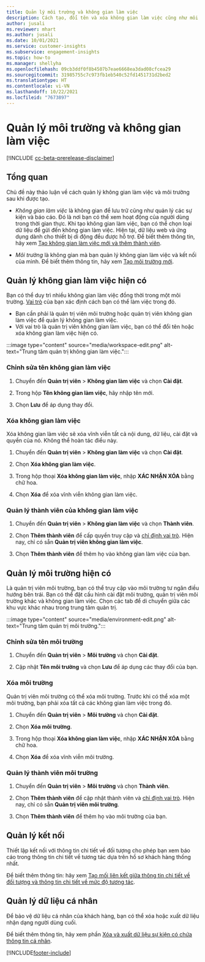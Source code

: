 ```yaml
---
title: Quản lý môi trường và không gian làm việc
description: Cách tạo, đổi tên và xóa không gian làm việc cũng như môi trường.
author: jusali
ms.reviewer: mhart
ms.author: jusali
ms.date: 10/01/2021
ms.service: customer-insights
ms.subservice: engagement-insights
ms.topic: how-to
ms.manager: shellyha
ms.openlocfilehash: 09cb3ddf0f8b4507b7eae6668ea3dad08cfcea29
ms.sourcegitcommit: 31985755c7c973fb1eb540c52fd1451731d2bed2
ms.translationtype: HT
ms.contentlocale: vi-VN
ms.lasthandoff: 10/22/2021
ms.locfileid: "7673897"
---
```

# <a name="manage-environments-and-workspaces"></a>Quản lý môi trường và không gian làm việc

[!INCLUDE [cc-beta-prerelease-disclaimer](includes/cc-beta-prerelease-disclaimer.md)]

## <a name="overview"></a>Tổng quan

Chủ đề này thảo luận về cách quản lý không gian làm việc và môi trường sau khi được tạo. 

- *Không gian làm việc* là không gian để lưu trữ cũng như quản lý các sự kiện và báo cáo. Đó là nơi bạn có thể xem hoạt động của người dùng trong thời gian thực. Khi tạo không gian làm việc, bạn có thể chọn loại dữ liệu để gửi đến không gian làm việc. Hiện tại, dữ liệu web và ứng dụng dành cho thiết bị di động đều được hỗ trợ. Để biết thêm thông tin, hãy xem [Tạo không gian làm việc mới và thêm thành viên](create-workspace.md).

- *Môi trường* là không gian mà bạn quản lý không gian làm việc và kết nối của mình. Để biết thêm thông tin, hãy xem [Tạo môi trường mới](create-new-environment.md).

## <a name="manage-an-existing-workspace"></a>Quản lý không gian làm việc hiện có

Bạn có thể duy trì nhiều không gian làm việc đồng thời trong một môi trường. [Vai trò](user-roles.md) của bạn xác định cách bạn có thể làm việc trong đó. 

 - Bạn cần phải là quản trị viên môi trường hoặc quản trị viên không gian làm việc để quản lý không gian làm việc.
 - Với vai trò là quản trị viên không gian làm việc, bạn có thể đổi tên hoặc xóa không gian làm việc hiện có. 

:::image type="content" source="media/workspace-edit.png" alt-text="Trung tâm quản trị không gian làm việc.":::

### <a name="edit-a-workspace-name"></a>Chỉnh sửa tên không gian làm việc

1. Chuyển đến **Quản trị viên** > **Không gian làm việc** và chọn **Cài đặt**.

1. Trong hộp **Tên không gian làm việc**, hãy nhập tên mới.

1. Chọn **Lưu** để áp dụng thay đổi.

### <a name="delete-a-workspace"></a>Xóa không gian làm việc

Xóa không gian làm việc sẽ xóa vĩnh viễn tất cả nội dung, dữ liệu, cài đặt và quyền của nó. Không thể hoàn tác điều này.

1. Chuyển đến **Quản trị viên** > **Không gian làm việc** và chọn **Cài đặt**.

1. Chọn **Xóa không gian làm việc**. 

1. Trong hộp thoại **Xóa không gian làm việc**, nhập **XÁC NHẬN XÓA** bằng chữ hoa. 

1. Chọn **Xóa** để xóa vĩnh viễn không gian làm việc.

### <a name="manage-workspace-members"></a>Quản lý thành viên của không gian làm việc

1. Chuyển đến **Quản trị viên** > **Không gian làm việc** và chọn **Thành viên**.

1. Chọn **Thêm thành viên** để cấp quyền truy cập và [chỉ định vai trò](user-roles.md). Hiện nay, chỉ có sẵn **Quản trị viên không gian làm việc**.

1. Chọn **Thêm thành viên** để thêm họ vào không gian làm việc của bạn.

## <a name="manage-an-existing-environment"></a>Quản lý môi trường hiện có

Là quản trị viên môi trường, bạn có thể truy cập vào môi trường tư ngăn điều hướng bên trái. Bạn có thể đặt cấu hình cài đặt môi trường, quản trị viên môi trường khác và không gian làm việc. Chọn các tab để di chuyển giữa các khu vực khác nhau trong trung tâm quản trị.

:::image type="content" source="media/environment-edit.png" alt-text="Trung tâm quản trị môi trường.":::

### <a name="edit-an-environment-name"></a>Chỉnh sửa tên môi trường

1. Chuyển đến **Quản trị viên** > **Môi trường** và chọn **Cài đặt**.

1. Cập nhật **Tên môi trường** và chọn **Lưu** để áp dụng các thay đổi của bạn.

### <a name="delete-an-environment"></a>Xóa môi trường

Quản trị viên môi trường có thể xóa môi trường. Trước khi có thể xóa một môi trường, bạn phải xóa tất cả các không gian làm việc trong đó.

1. Chuyển đến **Quản trị viên** > **Môi trường** và chọn **Cài đặt**.

1. Chọn **Xóa môi trường**. 

1. Trong hộp thoại **Xóa không gian làm việc**, nhập **XÁC NHẬN XÓA** bằng chữ hoa. 

1. Chọn **Xóa** để xóa vĩnh viễn môi trường.

### <a name="manage-environment-members"></a>Quản lý thành viên môi trường

1. Chuyển đến **Quản trị viên** > **Môi trường** và chọn **Thành viên**.

1. Chọn **Thêm thành viên** để cập nhật thành viên và [chỉ định vai trò](user-roles.md). Hiện nay, chỉ có sẵn **Quản trị viên môi trường**.

1. Chọn **Thêm thành viên** để thêm họ vào môi trường của bạn.

## <a name="manage-connections"></a>Quản lý kết nối

Thiết lập kết nối với thông tin chi tiết về đối tượng cho phép bạn xem báo cáo trong thông tin chi tiết về tương tác dựa trên hồ sơ khách hàng thống nhất. 

Để biết thêm thông tin: hãy xem [Tạo mối liên kết giữa thông tin chi tiết về đối tượng và thông tin chi tiết về mức độ tương tác](integrate-audience-insights-engagement-insights.md).

## <a name="manage-personal-data"></a>Quản lý dữ liệu cá nhân

Để bảo vệ dữ liệu cá nhân của khách hàng, bạn có thể xóa hoặc xuất dữ liệu nhận dạng người dùng cuối.

Để biết thêm thông tin, hãy xem phần [Xóa và xuất dữ liệu sự kiện có chứa thông tin cá nhân](../dsr-rights-requests.md#deleting-and-exporting-event-data-containing-end-user-identifiable-information).

[!INCLUDE[footer-include](../includes/footer-banner.md)]
